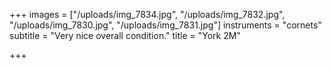 +++
images = ["/uploads/img_7834.jpg", "/uploads/img_7832.jpg", "/uploads/img_7830.jpg", "/uploads/img_7831.jpg"]
instruments = "cornets"
subtitle = "Very nice overall condition."
title = "York 2M"

+++
